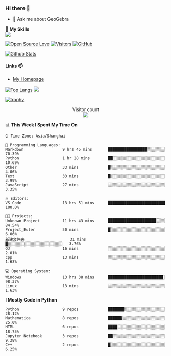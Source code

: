 ### Hi there 👋

<!--
**wuyudi/wuyudi** is a ✨ _special_ ✨ repository because its `README.md` (this file) appears on your GitHub profile.

Here are some ideas to get you started:

- 🔭 I’m currently working on ...
- 🌱 I’m currently learning ...
- 👯 I’m looking to collaborate on ...
- 🤔 I’m looking for help with ...

- 📫 How to reach me: ...
- 😄 Pronouns: ...
- ⚡ Fun fact: ...
-->

- 💬 Ask me about GeoGebra

🌟 **My Skills**  
![](https://img.shields.io/badge/-Python-3e74a2?style=flat-square&logo=Python&logoColor=fff)

[![Open Source Love](https://badges.frapsoft.com/os/v1/open-source.svg?v=103)](https://github.com/wuyudi/)
[![Visitors](https://visitor-badge.glitch.me/badge?page_id=wuyudi.wuyudi)](https://github.com/wuyudi/)
[![GitHub](https://img.shields.io/github/followers/wuyudi.svg?lable=GitHub&style=social)](https://github.com/wuyudi/)

[![Github Stats](https://github-readme-stats.vercel.app/api?username=wuyudi&show_icons=true)](https://github.com/wuyudi/)

#### Links 📫

* [My Homepage](https://wuyudi.github.io/blog/)

[![Top Langs](https://github-readme-stats.vercel.app/api/top-langs/?username=wuyudi&hide=HTML)](https://github.com/wuyudi/github-readme-stats)  ![](https://aster-readme.vercel.app/api/top-langs/?username=wuyudi&exclude_lang=html&layout=compact)

[![trophy](https://github-profile-trophy.vercel.app/?username=wuyudi&theme=onedark)](https://github.com/ryo-ma/github-profile-trophy)

<p align="center"> 
  Visitor count<br>
  <img src="https://profile-counter.glitch.me/wuyudi/count.svg" />
</p>

<!--START_SECTION:waka-->
📊 **This Week I Spent My Time On** 

```text
⌚︎ Time Zone: Asia/Shanghai

💬 Programming Languages: 
Markdown                 9 hrs 45 mins       █████████████████░░░░░░░░   70.39% 
Python                   1 hr 28 mins        ██░░░░░░░░░░░░░░░░░░░░░░░   10.69% 
Other                    33 mins             █░░░░░░░░░░░░░░░░░░░░░░░░   4.06% 
Text                     33 mins             █░░░░░░░░░░░░░░░░░░░░░░░░   3.99% 
JavaScript               27 mins             ░░░░░░░░░░░░░░░░░░░░░░░░░   3.35%

🔥 Editors: 
VS Code                  13 hrs 51 mins      █████████████████████████   100.0%

🐱‍💻 Projects: 
Unknown Project          11 hrs 43 mins      █████████████████████░░░░   84.54% 
Project_Euler            50 mins             █░░░░░░░░░░░░░░░░░░░░░░░░   6.06% 
新建文件夹                    31 mins             █░░░░░░░░░░░░░░░░░░░░░░░░   3.76% 
OJ                       16 mins             ░░░░░░░░░░░░░░░░░░░░░░░░░   2.01% 
cpp                      13 mins             ░░░░░░░░░░░░░░░░░░░░░░░░░   1.63%

💻 Operating System: 
Windows                  13 hrs 38 mins      ████████████████████████░   98.37% 
Linux                    13 mins             ░░░░░░░░░░░░░░░░░░░░░░░░░   1.63%

```

**I Mostly Code in Python** 

```text
Python                   9 repos             ███████░░░░░░░░░░░░░░░░░░   28.12% 
Mathematica              8 repos             ██████░░░░░░░░░░░░░░░░░░░   25.0% 
HTML                     6 repos             ████░░░░░░░░░░░░░░░░░░░░░   18.75% 
Jupyter Notebook         3 repos             ██░░░░░░░░░░░░░░░░░░░░░░░   9.38% 
C++                      2 repos             █░░░░░░░░░░░░░░░░░░░░░░░░   6.25%

```



<!--END_SECTION:waka-->
